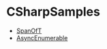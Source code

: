 # CSharpSamples

- [SpanOfT](/CSharpSamples/Tests/SpanOfT.cs)
- [AsyncEnumerable](/CSharpSamples/Tests/AsyncEnumerable.cs)
